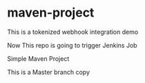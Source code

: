 # maven-project

This is a tokenized webhook integration demo

Now This repo is going to trigger Jenkins Job

Simple Maven Project

This is a Master branch copy

